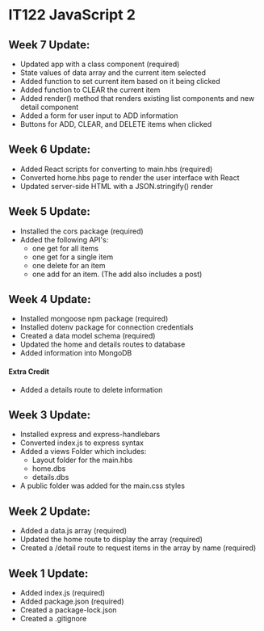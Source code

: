 # IT122 JavaScript 2

## Week 7 Update:
* Updated app with a class component (required)
* State values of data array and the current item selected
* Added function to set current item based on it being clicked
* Added function to CLEAR the current item
* Added render() method that renders existing list components and new detail component
* Added a form for user input to ADD information
* Buttons for ADD, CLEAR, and DELETE items when clicked

## Week 6 Update:
* Added React scripts for converting to main.hbs (required)
* Converted home.hbs page to render the user interface with React
* Updated server-side HTML with a JSON.stringify() render

## Week 5 Update:
* Installed the cors package (required)
* Added the following API's:
    - one get for all items
    - one get for a single item
    - one delete for an item
    - one add for an item. (The add also includes a post)

## Week 4 Update:
* Installed mongoose npm package (required)
* Installed dotenv package for connection credentials
* Created a data model schema (required)
* Updated the home and details routes to database
* Added information into MongoDB
#### Extra Credit
* Added a details route to delete information

## Week 3 Update:
* Installed express and express-handlebars
* Converted index.js to express syntax
* Added a views Folder which includes: 
    - Layout folder for the main.hbs
    - home.dbs
    - details.dbs
* A public folder was added for the main.css styles

## Week 2 Update:
* Added a data.js array (required)
* Updated the home route to display the array (required)
* Created a /detail route to request items in the array by name (required)

## Week 1 Update:
* Added index.js (required)
* Added package.json (required)
* Created a package-lock.json
* Created a .gitignore